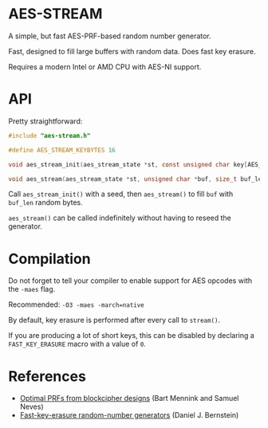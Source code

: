 AES-STREAM
==========

A simple, but fast AES-PRF-based random number generator.

Fast, designed to fill large buffers with random data.
Does fast key erasure.

Requires a modern Intel or AMD CPU with AES-NI support.

API
===

Pretty straightforward:

```c
#include "aes-stream.h"

#define AES_STREAM_KEYBYTES 16

void aes_stream_init(aes_stream_state *st, const unsigned char key[AES_STREAM_KEYBYTES]);

void aes_stream(aes_stream_state *st, unsigned char *buf, size_t buf_len);
```

Call `aes_stream_init()` with a seed, then `aes_stream()` to fill
`buf` with `buf_len` random bytes.

`aes_stream()` can be called indefinitely without having to reseed the
generator.

Compilation
===========

Do not forget to tell your compiler to enable support for AES opcodes
with the `-maes` flag.

Recommended: `-O3 -maes -march=native`

By default, key erasure is performed after every call to `stream()`.

If you are producing a lot of short keys, this can be disabled by
declaring a `FAST_KEY_ERASURE` macro with a value of `0`.

References
==========

* [Optimal PRFs from blockcipher designs](https://eprint.iacr.org/2017/812.pdf)
(Bart Mennink and Samuel Neves)
* [Fast-key-erasure random-number generators](https://blog.cr.yp.to/20170723-random.html)
(Daniel J. Bernstein)
